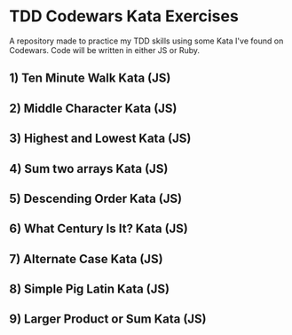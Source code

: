 # TDD Codewars Kata Exercises

A repository made to practice my TDD skills using some Kata I've found on Codewars. Code will be written in either JS or Ruby.

## 1) Ten Minute Walk Kata (JS)

## 2) Middle Character Kata (JS)

## 3) Highest and Lowest Kata (JS)

## 4) Sum two arrays Kata (JS)

## 5) Descending Order Kata (JS)

## 6) What Century Is It? Kata (JS)

## 7) Alternate Case Kata (JS)

## 8) Simple Pig Latin Kata (JS)

## 9) Larger Product or Sum Kata (JS)

